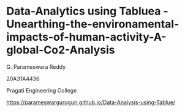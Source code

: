 # Data-Analytics using Tabluea -Unearthing-the-environamental-impacts-of-human-activity-A-global-Co2-Analysis

G. Parameswara Reddy

20A31A4436

Pragati Engineering College


https://parameswarguruguri.github.io/Data-Analysis-using-Tablue/
